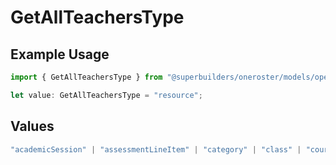 # GetAllTeachersType

## Example Usage

```typescript
import { GetAllTeachersType } from "@superbuilders/oneroster/models/operations";

let value: GetAllTeachersType = "resource";
```

## Values

```typescript
"academicSession" | "assessmentLineItem" | "category" | "class" | "course" | "demographics" | "enrollment" | "gradingPeriod" | "lineItem" | "org" | "resource" | "result" | "scoreScale" | "student" | "teacher" | "term" | "user" | "componentResource" | "courseComponent"
```